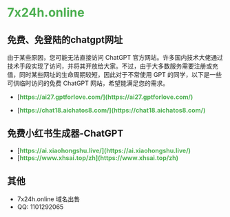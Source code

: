 # [7x24h.online](https://7x24h.online)

## 免费、免登陆的chatgpt网址

由于某些原因，您可能无法直接访问 ChatGPT 官方网站。许多国内技术大佬通过技术手段实现了访问，并将其开放给大家。不过，由于大多数服务需要注册或充值，同时某些网址的生命周期较短，因此对于不常使用 GPT 的同学，以下是一些可供临时访问的免费 ChatGPT 网站，希望能满足您的需求。

- [https://ai27.gptforlove.com/](https://ai27.gptforlove.com/)

- [https://chat18.aichatos8.com/](https://chat18.aichatos8.com/)

## 免费小红书生成器-ChatGPT

- [https://ai.xiaohongshu.live/](https://ai.xiaohongshu.live/)
- [https://www.xhsai.top/zh](https://www.xhsai.top/zh)

## 其他

- 7x24h.online 域名出售
- QQ: 1101292065



<style>
    a {
        color: #4CAF50;
        text-decoration: none;
        font-weight: bold;
    }
    
    a:hover {
        text-decoration: underline;
    }

    .button {
        display: inline-block;
        padding: 10px 20px;
        background-color: #4CAF50;
        color: white;
        border-radius: 5px;
        text-decoration: none;
        transition: background-color 0.3s;
    }

    .button:hover {
        background-color: #45a049;
    }

    .card {
        border: 1px solid #ddd;
        border-radius: 5px;
        padding: 15px;
        margin: 10px;
        width: 300px;
        display: inline-block;
    }

    .card h3 {
        margin: 0;
    }
</style>
